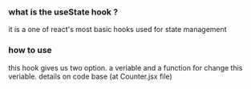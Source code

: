 ### what is the useState hook ? 
it is a one of react's most basic hooks used for state management

### how to use
this hook gives us two option. a veriable and a function for change this veriable.
details on code base (at Counter.jsx file)